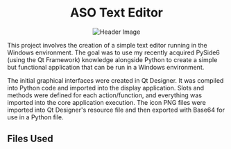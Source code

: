 <h1 align="center">ASO Text Editor</h1>

<div align ="center";>
 <img scr="https://headedforspace.com/wp-content/uploads/2024/04/textedit.png" alt="Header Image">
</div>

</div>

This project involves the creation of a simple text editor running in the Windows environment. The goal was to use my recently acquired PySide6 (using the Qt Framework) knowledge alongside Python to create a simple but functional application that can be run in a Windows environment.

The initial graphical interfaces were created in Qt Designer. It was compiled into Python code and imported into the display application. Slots and methods were defined for each action/function, and everything was imported into the core application execution. The icon PNG files were imported into Qt Designer's resource file and then exported with Base64 for use in a Python file.

## **Files Used**


